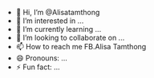 - 👋 Hi, I’m @Alisatamthong
- 👀 I’m interested in ...
- 🌱 I’m currently learning ...
- 💞️ I’m looking to collaborate on ...
- 📫 How to reach me FB.Alisa Tamthong 
- 😄 Pronouns: ...
- ⚡ Fun fact: ...

<!---
Alisatamthong/Alisatamthong is a ✨ special ✨ repository because its `README.md` (this file) appears on your GitHub profile.
You can click the Preview link to take a look at your changes.
--->
